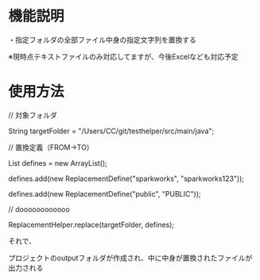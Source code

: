 # 機能説明

・指定フォルダの全部ファイル中身の指定文字列を置換する

※現時点テキストファイルのみ対応してますが、今後Excelなども対応予定

# 使用方法

// 対象フォルダ

String targetFolder = "/Users/CC/git/testhelper/src/main/java";

// 置換定義（FROM->TO）

List<ReplacementDefine> defines = new ArrayList<ReplacementDefine>();

defines.add(new ReplacementDefine("sparkworks", "sparkworks123"));

defines.add(new ReplacementDefine("public", "PUBLIC"));

// doooooooooooo

ReplacementHelper.replace(targetFolder, defines);

それで、

プロジェクトのoutputフォルダが作成され、中に中身が置換されたファイルが出力される
